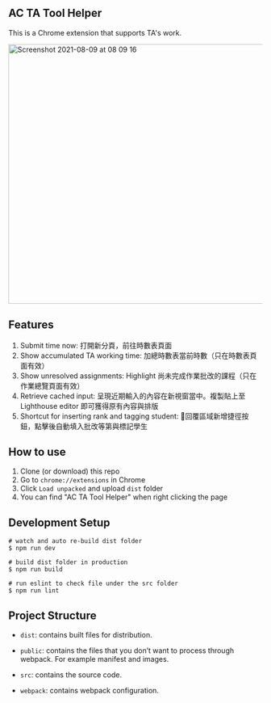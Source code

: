 ## AC TA Tool Helper

This is a Chrome extension that supports TA's work.

<img width="514" alt="Screenshot 2021-08-09 at 08 09 16" src="https://user-images.githubusercontent.com/10878489/128650076-db573468-f3de-42e2-8af0-cf1678243e07.png">

## Features

1. Submit time now: 打開新分頁，前往時數表頁面
2. Show accumulated TA working time: 加總時數表當前時數（只在時數表頁面有效）
3. Show unresolved assignments: Highlight 尚未完成作業批改的課程（只在作業總覽頁面有效）
4. Retrieve cached input: 呈現近期輸入的內容在新視窗當中。複製貼上至 Lighthouse editor 即可獲得原有內容與排版
5. Shortcut for inserting rank and tagging student: 回覆區域新增捷徑按鈕，點擊後自動填入批改等第與標記學生

## How to use

1. Clone (or download) this repo
2. Go to `chrome://extensions` in Chrome
3. Click `Load unpacked` and upload `dist` folder
4. You can find "AC TA Tool Helper" when right clicking the page

## Development Setup
```
# watch and auto re-build dist folder
$ npm run dev

# build dist folder in production
$ npm run build

# run eslint to check file under the src folder
$ npm run lint
```

## Project Structure
- `dist`: contains built files for distribution.

- `public`: contains the files that you don’t want to process through webpack. For example manifest and images.

- `src`: contains the source code.

- `webpack`: contains webpack configuration.